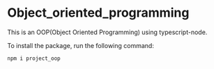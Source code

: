 # Object_oriented_programming
This is an OOP(Object Oriented Programming) using typescript-node.

To install the package, run the following command:

    npm i project_oop
